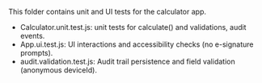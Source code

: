 This folder contains unit and UI tests for the calculator app.
- Calculator.unit.test.js: unit tests for calculate() and validations, audit events.
- App.ui.test.js: UI interactions and accessibility checks (no e-signature prompts).
- audit.validation.test.js: Audit trail persistence and field validation (anonymous deviceId).
